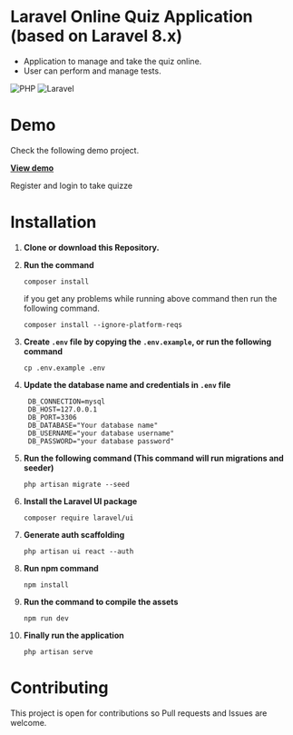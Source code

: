 # Laravel Online Quiz Application (based on Laravel 8.x)

-   Application to manage and take the quiz online.
-   User can perform and manage tests.

![PHP](https://img.shields.io/badge/PHP-777BB4?style=for-the-badge&logo=php&logoColor=white)
![Laravel](https://img.shields.io/badge/Laravel-FF2D20?style=for-the-badge&logo=laravel&logoColor=white)

# Demo

Check the following demo project.

**[View demo](http://laravel-quizze-2d95963d3b55.herokuapp.com)**

Register and login to take quizze

# Installation

1. **Clone or download this Repository.**
2. **Run the command**

    ```
    composer install
    ```

    if you get any problems while running above command then run the following command.

    ```
    composer install --ignore-platform-reqs
    ```

3. **Create `.env` file by copying the `.env.example`, or run the following command**

    ```
    cp .env.example .env
    ```

4. **Update the database name and credentials in `.env` file**
    ```
     DB_CONNECTION=mysql
     DB_HOST=127.0.0.1
     DB_PORT=3306
     DB_DATABASE="Your database name"
     DB_USERNAME="your database username"
     DB_PASSWORD="your database password"
    ```
5. **Run the following command (This command will run migrations and seeder)**

    ```
    php artisan migrate --seed
    ```

6. **Install the Laravel UI package**

    ```
    composer require laravel/ui
    ```

7. **Generate auth scaffolding**

    ```
    php artisan ui react --auth
    ```

8. **Run npm command**
    ```
    npm install
    ```
9. **Run the command to compile the assets**
    ```
    npm run dev
    ```
10. **Finally run the application**
    ```
    php artisan serve
    ```

# Contributing

This project is open for contributions so Pull requests and Issues are welcome.
